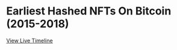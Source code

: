 # Earliest Hashed NFTs On Bitcoin (2015-2018)

[View Live Timeline](https://dsgfn.com/early-nfts/timelines/earliest-hashed-nfts-on-bitcoin/)
